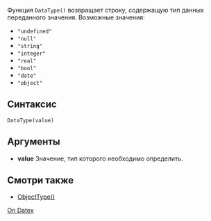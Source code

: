 Функция `DataType()` возвращает строку, содержащую тип данных переданного значения. Возможные значения:
- `"undefined"`
- `"null"`
- `"string"`
- `"integer"`
- `"real"`
- `"bool"`
- `"date"`
- `"object"`

## Синтаксис
``` DataType(value) ```

## Аргументы
- **value**
	Значение, тип которого необходимо определить.

## Смотри также
- [ObjectType()](http://docs.datex.ru/article.htm?id=7172076235998782782)


[On Datex](http://docs.datex.ru/article.htm?id=7172076235998782781)
